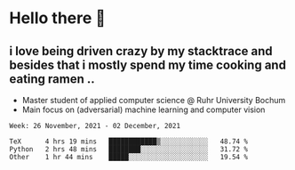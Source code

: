 # Hello there 👋

## i love being driven crazy by my stacktrace and besides that i mostly spend my time cooking and eating ramen ..

* Master student of applied computer science @ Ruhr University Bochum
* Main focus on (adversarial) machine learning and computer vision

<!--START_SECTION:waka-->
```text
Week: 26 November, 2021 - 02 December, 2021

TeX      4 hrs 19 mins   ████████████▒░░░░░░░░░░░░   48.74 % 
Python   2 hrs 48 mins   ████████░░░░░░░░░░░░░░░░░   31.72 % 
Other    1 hr 44 mins    █████░░░░░░░░░░░░░░░░░░░░   19.54 % 
```
<!--END_SECTION:waka-->
